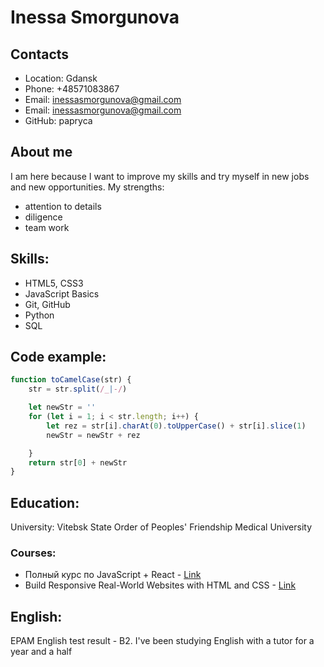 # Inessa Smorgunova

## Contacts
* Location: Gdansk
* Phone: +48571083867
* Email: inessasmorgunova@gmail.com
* Email: inessasmorgunova@gmail.com
* GitHub: papryca

## About me
I am here because I want to improve my skills and try myself in new jobs and new opportunities.
My strengths:

* attention to details
* diligence
* team work

## Skills:
* HTML5, CSS3
* JavaScript Basics
* Git, GitHub
* Python
* SQL

## Code example:
```javascript
function toCamelCase(str) {
    str = str.split(/_|-/)

    let newStr = ''
    for (let i = 1; i < str.length; i++) {
        let rez = str[i].charAt(0).toUpperCase() + str[i].slice(1)
        newStr = newStr + rez

    }
    return str[0] + newStr
}
```

## Education:
University: Vitebsk State Order of Peoples' Friendship Medical University
### Courses:
* Полный курс по JavaScript + React -   [Link](https://www.udemy.com/course/javascript_full/)
* Build Responsive Real-World Websites with HTML and CSS - [Link](https://www.udemy.com/course/design-and-develop-a-killer-website-with-html5-and-css3/)

## English:
EPAM English test result - B2.
I've been studying English with a tutor for a year and a half

